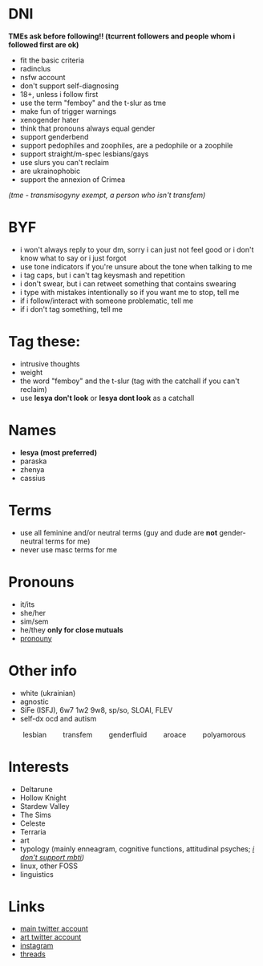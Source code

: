 # DNI

**TMEs ask before following!! (tcurrent followers and people whom i followed first are ok)**
* fit the basic criteria
* radinclus
* nsfw account
* don't support self-diagnosing
* 18+, unless i follow first
* use the term "femboy" and the t-slur as tme
* make fun of trigger warnings
* xenogender hater
* think that pronouns always equal gender
* support genderbend
* support pedophiles and zoophiles, are a pedophile or a zoophile
* support straight/m-spec lesbians/gays
* use slurs you can't reclaim
* are ukrainophobic
* support the annexion of Crimea

*(tme - transmisogyny exempt, a person who isn't transfem)*

# BYF

* i won't always reply to your dm, sorry i can just not feel good or i don't know what to say or i just forgot
* use tone indicators if you're unsure about the tone when talking to me
* i tag caps, but i can't tag keysmash and repetition
* i don't swear, but i can retweet something that contains swearing
* i type with mistakes intentionally so if you want me to stop, tell me
* if i follow/interact with someone problematic, tell me
* if i don't tag something, tell me


# Tag these:

* intrusive thoughts
* weight
* the word "femboy" and the t-slur (tag with the catchall if you can't reclaim)
* use **lesya don't look** or **lesya dont look** as a catchall


# Names

* **lesya (most preferred)**
* paraska
* zhenya
* cassius

# Terms

* use all feminine and/or neutral terms (guy and dude are **not** gender-neutral terms for me)
* never use masc terms for me

# Pronouns

* it/its 
* she/her
* sim/sem
* he/they **only for close mutuals**
* [pronouny](https://pronouny.xyz/u/aensereda)

# Other info

* white (ukrainian)
* agnostic
* SiFe (ISFJ), 6w7 1w2 9w8, sp/so, SLOAI, FLEV
* self-dx ocd and autism

<img src="https://user-images.githubusercontent.com/94326065/147363672-bf9bbdf9-3046-4ac3-b8a7-eda2b7ff93bb.png" width="25" height="15" /> lesbian <img src="https://user-images.githubusercontent.com/94326065/147364094-5c35cbe3-4d41-4db1-9f55-594b1053f359.png" width="25" height="15" /> transfem <img src="https://user-images.githubusercontent.com/94326065/147364193-8a382647-a2f5-4784-92df-99127f49f332.png" width="25" height="15" /> genderfluid
 <img src="https://user-images.githubusercontent.com/94326065/147364149-a7d45b4e-04f6-4550-aa9f-3e66f0a24b06.jpg" width="25" height="15" /> aroace <img src="https://user-images.githubusercontent.com/94326065/147364248-4ced7c17-f67a-4e4b-afe5-768a98b51f8b.png" width="25" height="15" /> polyamorous


# Interests
 
* Deltarune
* Hollow Knight
* Stardew Valley
* The Sims
* Celeste
* Terraria
* art
* typology (mainly enneagram, cognitive functions, attitudinal psyches; *[i don't support mbti](https://16types.carrd.co))*
* linux, other FOSS
* linguistics


# Links

* [main twitter account](https://twitter.com/aensereda)
* [art twitter account](https://twitter.com/antogypt)
* [instagram](https://instagram.com/aensereda)
* [threads](https://twitter.com/aensereda/status/1387315455619211264?s=19)
